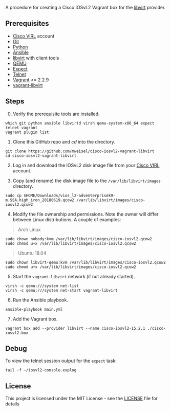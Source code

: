 A procedure for creating a Cisco IOSvL2 Vagrant box for the [libvirt](https://libvirt.org) provider.

## Prerequisites

  * [Cisco VIRL](http://virl.cisco.com) account
  * [Git](https://git-scm.com)
  * [Python](https://www.python.org)
  * [Ansible](https://docs.ansible.com/ansible/latest/index.html)
  * [libvirt](https://libvirt.org) with client tools
  * [QEMU](https://www.qemu.org)
  * [Expect](https://en.wikipedia.org/wiki/Expect)
  * [Telnet](https://en.wikipedia.org/wiki/Telnet)
  * [Vagrant](https://www.vagrantup.com) <= 2.2.9
  * [vagrant-libvirt](https://github.com/vagrant-libvirt/vagrant-libvirt)

## Steps

0. Verify the prerequisite tools are installed.

```
which git python ansible libvirtd virsh qemu-system-x86_64 expect telnet vagrant
vagrant plugin list
```

1. Clone this GitHub repo and _cd_ into the directory.

```
git clone https://github.com/mweisel/cisco-iosvl2-vagrant-libvirt
cd cisco-iosvl2-vagrant-libvirt
```

2. Log in and download the IOSvL2 disk image file from your [Cisco VIRL](http://virl.cisco.com) account.

3. Copy (and rename) the disk image file to the `/var/lib/libvirt/images` directory.

```
sudo cp $HOME/Downloads/vios_l2-adventerprisek9-m.SSA.high_iron_20180619.qcow2 /var/lib/libvirt/images/cisco-iosvl2.qcow2
```

4. Modify the file ownership and permissions. Note the owner will differ between Linux distributions. A couple of examples:

> Arch Linux
```
sudo chown nobody:kvm /var/lib/libvirt/images/cisco-iosvl2.qcow2
sudo chmod u+x /var/lib/libvirt/images/cisco-iosvl2.qcow2
```

> Ubuntu 18.04
```
sudo chown libvirt-qemu:kvm /var/lib/libvirt/images/cisco-iosvl2.qcow2
sudo chmod u+x /var/lib/libvirt/images/cisco-iosvl2.qcow2
```

5. Start the `vagrant-libvirt` network (if not already started).

```
virsh -c qemu:///system net-list
virsh -c qemu:///system net-start vagrant-libvirt
```

6. Run the Ansible playbook. 

```
ansible-playbook main.yml
```

7. Add the Vagrant box. 

```
vagrant box add --provider libvirt --name cisco-iosvl2-15.2.1 ./cisco-iosvl2.box
```

## Debug

To view the telnet session output for the `expect` task:

```
tail -f ~/iosvl2-console.explog
```

## License

This project is licensed under the MIT License - see the [LICENSE](LICENSE) file for details
